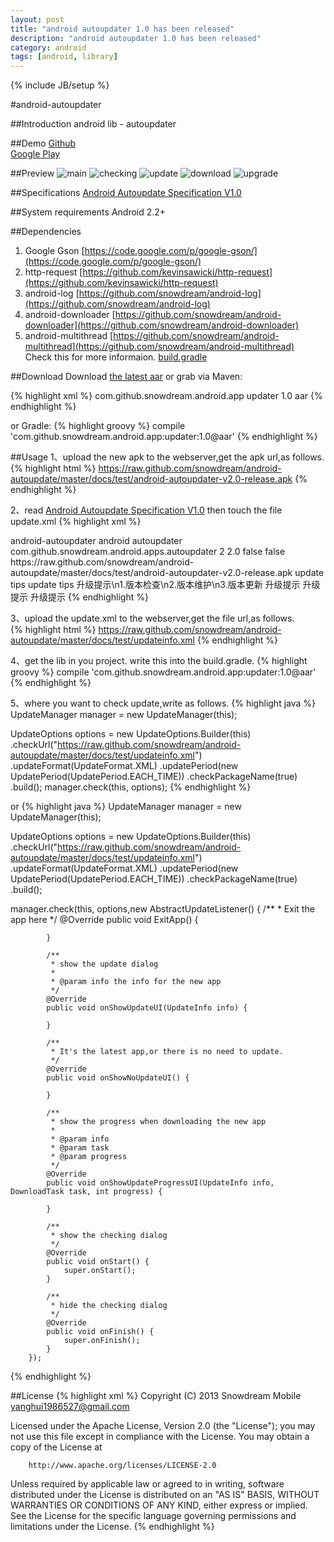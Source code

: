 ```yaml
---
layout: post
title: "android autoupdater 1.0 has been released"
description: "android autoupdater 1.0 has been released"
category: android
tags: [android, library]
---
```

{% include JB/setup %}

#android-autoupdater

##Introduction
android lib - autoupdater

##Demo
[Github][0]  
[Google Play][1]
<!-- more -->

##Preview
![main](https://github.com/snowdream/android-autoupdater/raw/master/docs/preview/main.png "main")
![checking](https://github.com/snowdream/android-autoupdater/raw/master/docs/preview/checking.png "checking")
![update](https://github.com/snowdream/android-autoupdater/raw/master/docs/preview/update.png "update")
![download](https://github.com/snowdream/android-autoupdater/raw/master/docs/preview/download.png "download")
![upgrade](https://github.com/snowdream/android-autoupdater/raw/master/docs/preview/upgrade.png "upgrade")

##Specifications
[Android Autoupdate Specification V1.0](https://github.com/snowdream/android-autoupdater/blob/master/docs/specifications/spec1.0.md)

##System requirements
Android 2.2+

##Dependencies
1. Google Gson [https://code.google.com/p/google-gson/](https://code.google.com/p/google-gson/)
2. http-request [https://github.com/kevinsawicki/http-request](https://github.com/kevinsawicki/http-request)
3. android-log [https://github.com/snowdream/android-log](https://github.com/snowdream/android-log)
4. android-downloader [https://github.com/snowdream/android-downloader](https://github.com/snowdream/android-downloader)
5. android-multithread [https://github.com/snowdream/android-multithread](https://github.com/snowdream/android-multithread)  
Check this for more informaion. [build.gradle](https://github.com/snowdream/android-autoupdater/blob/master/client/build.gradle)

##Download
Download [the latest aar][2] or grab via Maven:

{% highlight xml %}
<dependency>
  <groupId>com.github.snowdream.android.app</groupId>
  <artifactId>updater</artifactId>
  <version>1.0</version>
  <type>aar</type>
</dependency>
{% endhighlight %}

or Gradle:
{% highlight groovy %}
    compile 'com.github.snowdream.android.app:updater:1.0@aar'
{% endhighlight %}

##Usage
1、upload the new apk to the webserver,get the apk url,as follows.  
{% highlight html %}
https://raw.github.com/snowdream/android-autoupdate/master/docs/test/android-autoupdater-v2.0-release.apk
{% endhighlight %}

2、read [Android Autoupdate Specification V1.0](docs/specifications/spec1.0.md)
 then touch the file update.xml
{% highlight xml %}
<?xml version="1.0" encoding="UTF-8"?>
<updateInfo>
    <appName>android-autoupdater</appName>
    <appDescription>android autoupdater</appDescription>
    <packageName>com.github.snowdream.android.apps.autoupdater</packageName>
    <versionCode>2</versionCode>
    <versionName>2.0</versionName>
    <forceUpdate>false</forceUpdate>
    <autoUpdate>false</autoUpdate>
    <apkUrl>https://raw.github.com/snowdream/android-autoupdate/master/docs/test/android-autoupdater-v2.0-release.apk</apkUrl>
    <updateTips>
        <default>update tips</default>
        <en>update tips</en>
        <zh>升级提示\n1.版本检查\n2.版本维护\n3.版本更新</zh>
        <zh_CN>升级提示</zh_CN>
        <zh_TW>升级提示</zh_TW>
        <zh_HK>升级提示</zh_HK>
    </updateTips>
</updateInfo>
{% endhighlight %}

3、upload the update.xml to the webserver,get the file url,as follows.  
{% highlight html %}
https://raw.github.com/snowdream/android-autoupdate/master/docs/test/updateinfo.xml
{% endhighlight %}

4、get the lib in you project. write this into the build.gradle.
{% highlight groovy %}
    compile 'com.github.snowdream.android.app:updater:1.0@aar'
{% endhighlight %}

5、where you want to check update,write as follows.
{% highlight java %}
UpdateManager manager = new UpdateManager(this);

UpdateOptions options = new UpdateOptions.Builder(this)
        .checkUrl("https://raw.github.com/snowdream/android-autoupdate/master/docs/test/updateinfo.xml")
        .updateFormat(UpdateFormat.XML)
        .updatePeriod(new UpdatePeriod(UpdatePeriod.EACH_TIME))
        .checkPackageName(true)
        .build();
manager.check(this, options);
{% endhighlight %}

or
{% highlight java %}
UpdateManager manager = new UpdateManager(this);

UpdateOptions options = new UpdateOptions.Builder(this)
        .checkUrl("https://raw.github.com/snowdream/android-autoupdate/master/docs/test/updateinfo.xml")
        .updateFormat(UpdateFormat.XML)
        .updatePeriod(new UpdatePeriod(UpdatePeriod.EACH_TIME))
        .checkPackageName(true)
        .build();

manager.check(this, options,new AbstractUpdateListener() {
            /**
             * Exit the app here
             */
            @Override
            public void ExitApp() {

            }

            /**
             * show the update dialog
             *
             * @param info the info for the new app
             */
            @Override
            public void onShowUpdateUI(UpdateInfo info) {

            }

            /**
             * It's the latest app,or there is no need to update.
             */
            @Override
            public void onShowNoUpdateUI() {

            }

            /**
             * show the progress when downloading the new app
             *
             * @param info
             * @param task
             * @param progress
             */
            @Override
            public void onShowUpdateProgressUI(UpdateInfo info, DownloadTask task, int progress) {

            }

            /**
             * show the checking dialog
             */
            @Override
            public void onStart() {
                super.onStart();
            }

            /**
             * hide the checking dialog
             */
            @Override
            public void onFinish() {
                super.onFinish();
            }
        });
{% endhighlight %}

##License
{% highlight xml %}
Copyright (C) 2013 Snowdream Mobile <yanghui1986527@gmail.com>

Licensed under the Apache License, Version 2.0 (the "License");
you may not use this file except in compliance with the License.
You may obtain a copy of the License at

        http://www.apache.org/licenses/LICENSE-2.0

Unless required by applicable law or agreed to in writing, software
distributed under the License is distributed on an "AS IS" BASIS,
WITHOUT WARRANTIES OR CONDITIONS OF ANY KIND, either express or implied.
See the License for the specific language governing permissions and
limitations under the License.
{% endhighlight %}

[0]:https://raw.github.com/snowdream/android-autoupdater/master/docs/test/android-autoupdater-v1.0-release.apk
[1]:https://play.google.com/store/apps/details?id=com.github.snowdream.android.apps.autoupdater
[2]:https://oss.sonatype.org/content/groups/public/com/github/snowdream/android/app/updater/1.0/updater-1.0.aar
